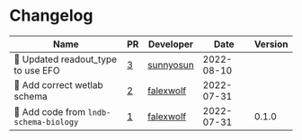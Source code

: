 # Changelog

<!-- prettier-ignore -->
Name | PR | Developer | Date | Version
--- | --- | --- | --- | ---
🎨 Updated readout_type to use EFO | [3](https://github.com/laminlabs/lndb-schema-wetlab/pull/3) | [sunnyosun](https://github.com/sunnyosun) | 2022-08-10 |
🐛 Add correct wetlab schema | [2](https://github.com/laminlabs/lndb-schema-wetlab/pull/2) | [falexwolf](https://github.com/falexwolf) | 2022-07-31 |
🚚 Add code from `lndb-schema-biology` | [1](https://github.com/laminlabs/lndb-schema-wetlab/pull/1) | [falexwolf](https://github.com/falexwolf) | 2022-07-31 | 0.1.0
